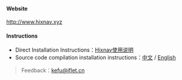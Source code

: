 #### Website

http://www.hixnav.xyz

#### Instructions 

 - Direct Installation Instructions：[Hixnav使用说明](https://hixnav.github.io/)
 - Source code compilation installation instructions：[中文](./README-CN.md) / [English](./README-EN.md)

> Feedback：kefu@iflet.cn
